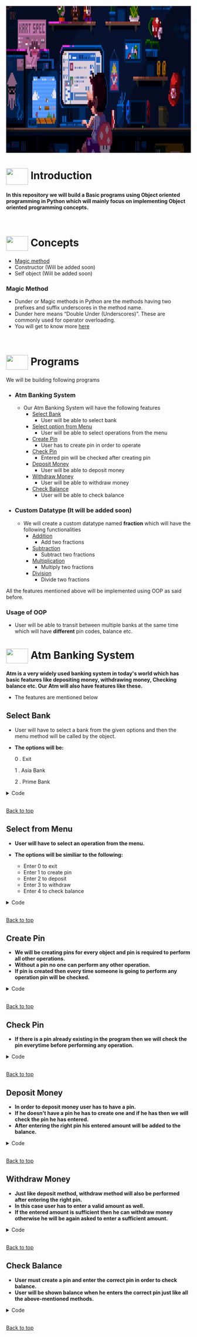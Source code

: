 <img width="800" height="400" src="assets/banner gif.gif">

# <img src = "https://cdn.dribbble.com/users/1138721/screenshots/10809828/media/478d32b2e65c8c3194b7f2154e179231.gif" align = "center" width = "60px" height = "45px"> Introduction

**In this repository we will build a Basic programs using Object oriented programming in Python which will mainly focus on implementing 
Object oriented programming concepts.**

<br>

# <img src = "https://cdn.dribbble.com/users/1299339/screenshots/3079111/presentation_d.gif" align = "center" width = "60px" height = "40px"> Concepts 
- [Magic method](#magic-method)
- Constructor (Will be added soon)
- Self object (Will be added soon)


### Magic Method
- Dunder or Magic methods in Python are the methods having two prefixes and suffix underscores in the method name.
- Dunder here means “Double Under (Underscores)”. These are commonly used for operator overloading.
- You will get to know more [here](https://www.google.com/amp/s/www.geeksforgeeks.org/dunder-magic-methods-python/amp/)

<br>

# <img src = "https://cdn.dribbble.com/users/1708950/screenshots/4188877/media/6b06a38e84212c55eac1ef33dbd3d318.gif" align = "center" width = "60px" height = "40px"> Programs
We will be building following programs
- ### Atm Banking System
    - Our Atm Banking System will have the following features
        - [Select Bank](#select-bank)
            - User will be able to select bank
        - [Select option from Menu](#select-from-menu)
            - User will be able to select operations from the menu
        - [Create Pin](#create-pin)
            - User has to create pin in order to operate
        - [Check Pin](#check-pin)
            - Entered pin will be checked after creating pin 
        - [Deposit Money](#deposit-money)
            - User will be able to deposit money
        - [Withdraw Money](#withdraw-money)
            - User will be able to withdraw money
        - [Check Balance](#check-balance)
            - User will be able to check balance

- ### Custom Datatype (It will be added soon)
    - We will create a custom datatype named **fraction** which will have the following functionalities
        - [Addition]()
            - Add two fractions
        - [Subtraction]()
             - Subtract two fractions
        - [Multiplication]()
             - Multiply two fractions
        - [Division]()
             - Divide two fractions
 


All the features mentioned above will be implemented using OOP as said before.

### Usage of OOP
- User will be able to transit between multiple banks at the same time which will have **different** pin codes, balance  etc.

# <img src = "https://cdn.dribbble.com/users/2493316/screenshots/14030448/media/8b87a18633c28586e4a315bcdaab031b.gif" align = "center" width = "60px" height = "40px"> Atm Banking System
**Atm is a very widely used banking system in today's world which has basic features like depositing money, withdrawing money, Checking balance etc. Our Atm will also have features like these.**

- The features are mentioned below

## Select Bank
- User will have to select a bank from the given options and then the menu method will be called by the object.

- **The options will be:**

     0 . Exit

     1 . Asia Bank

     2 . Prime Bank


<details><summary>Code</summary> 

```
def main():
    asiaBank = Atm()
    primeBank = Atm()

    while 1:
        choice = int(input("""Please Select your bank
        0. Exit
        
        1. Asia Bank: 
        2. Prime Bank
        """))

        if choice == 1:
            print(f"Thanks for choosing Asia Bank")
            while 1:
                stay = asiaBank.menu()
                if not stay:
                    break
        elif choice == 2:
            print(f"Thanks for choosing Prime Bank")
            while 1:
                stay = primeBank.menu()
                if not stay:
                    break
        elif choice == 0:
            break
        else:
            print("Please enter a valid choice")


main()
```
</details>
<br>


[Back to top](#atm-banking-system)

## Select from Menu
- **User will have to select an operation from the menu.**

- **The options will be similiar to the following:**
    -  Enter 0 to exit
    -  Enter 1 to create pin
    -  Enter 2 to deposit
    -  Enter 3 to withdraw
    -  Enter 4 to check balance


<details><summary>Code</summary> 

```
def menu(self):
        user_input = int(input("""
                        0. Enter 0 to exit
                        1. Enter 1 to create pin
                        2. Enter 2 to deposit
                        3. Enter 3 to withdraw
                        4. Enter 4 to check balance
        """))

        if user_input == 1:
            self.create_pin()
        elif user_input == 2:
            self.deposit()
        elif user_input == 3:
            self.withdraw()
        elif user_input == 4:
            self.check_balance()
        elif user_input < 0 or user_input > 4:
            print("Please Enter a valid input")

        return user_input
```
</details>
<br>

[Back to top](#atm-banking-system)

## Create Pin
- **We will be creating pins for every object and pin is required to perform all other operations.**
- **Without a pin no one can perform any other operation.**
- **If pin is created then every time someone is going to perform any operation pin will be checked.**

<details><summary>Code</summary> 

```
def __init__(self):
        self.pin = ""
        self.balance = 0

def create_pin(self):
        if self.pin == "":
            self.pin = input("Create you pin please: ")
            print("Your pin has been set successfully")
        else:
            print("There is already a pin")
```
</details>
<br>


[Back to top](#atm-banking-system)

## Check Pin
- **If there is a pin already existing in the program then we will check the pin everytime before performing any operation.**
<details><summary>Code</summary> 

```
    def check_pin(self):
        pin = input("Enter your pin please: ")
        if pin == self.pin:
            return 1
        else:
            return 0
```
</details>
<br>


[Back to top](#atm-banking-system)


## Deposit Money
- **In order to deposit money user has to have a pin.**
- **If he doesn't have a pin he has to create one and if he has then we will check the pin he has entered.**
- **After entering the right pin his entered amount will be added to the balance.**

<details><summary>Code</summary> 

```
    def deposit(self):
        if self.pin == "":
            self.create_pin()

        if self.check_pin():
            amount = input("Please enter your deposit amount: ")
            self.balance += int(amount)
            print("Amount has been deposited successfully")
        else:
            print("You have entered wrong pin, please re-enter your pin")
            self.deposit()
```
</details>
<br>


[Back to top](#atm-banking-system)


## Withdraw Money
- **Just like deposit method, withdraw method will also be performed after entering the right pin.**
- **In this case user has to enter a valid amount as well.** 
- **If the entered amount is sufficient then he can withdraw money otherwise he will be again asked to enter a sufficient amount.**

<details><summary>Code</summary> 

```
def withdraw(self):
        if self.pin == "":
            self.create_pin()
        if self.check_pin():
            amount = int(input("Please enter your withdrawal amount or press 0 to return to menu: "))
            if amount == 0:
                pass
            elif amount < 0:
                print("Invalid amount")
            elif self.balance >= amount:
                self.balance -= amount
                print("Amount has been withdrawn successfully")
            else:
                print("Insufficient balance")
                self.withdraw()
        else:
            print("You have entered wrong pin")
            self.withdraw()
```
</details>
<br>


[Back to top](#atm-banking-system)


## Check Balance
- **User must create a pin and enter the correct pin in order to check balance.**
- **User will be shown balance when he enters the correct pin just like all the above-mentioned methods.**

<details><summary>Code</summary> 

```
    def check_balance(self):
        if self.pin == "":
            self.create_pin()
        if self.check_pin():
            print(f"Your current balance is : {self.balance}")
        else:
            print("You have entered wrong pin")
            self.check_balance()
```
</details>
<br>

[Back to top](#atm-banking-system)

<!-- # Custom Datatype

## Addition

## Sub

## Mul

## Division -->
